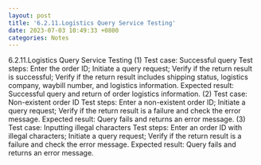 ```yaml
---
layout: post
title: '6.2.11.Logistics Query Service Testing'
date: 2023-07-03 10:49:33 +0800
categories: Notes
---
```


6.2.11.Logistics Query Service Testing
(1) Test case: Successful query
Test steps:
Enter the order ID;
Initiate a query request;
Verify if the return result is successful;
Verify if the return result includes shipping status, logistics company, waybill number, and logistics information.
Expected result: Successful query and return of order logistics information.
(2) Test case: Non-existent order ID
Test steps:
Enter a non-existent order ID;
Initiate a query request;
Verify if the return result is a failure and check the error message.
Expected result: Query fails and returns an error message.
(3) Test case: Inputting illegal characters
Test steps:
Enter an order ID with illegal characters;
Initiate a query request;
Verify if the return result is a failure and check the error message.
Expected result: Query fails and returns an error message.
